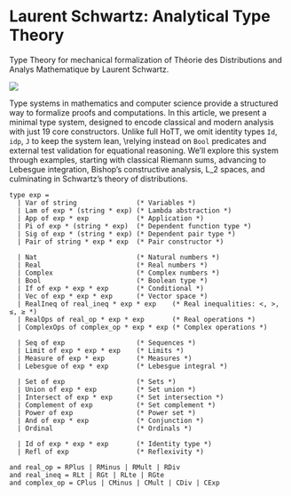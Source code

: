 Laurent Schwartz: Analytical Type Theory
========================================

Type Theory for mechanical formalization of Théorie des
Distributions and Analys Mathematique by Laurent Schwartz.

<img src="https://laurent.groupoid.space/img/laurent.png" widht=600>

Type systems in mathematics and computer science provide
a structured way to formalize proofs and computations.
In this article, we present a minimal type system,
designed to encode classical and modern analysis with
just 19 core constructors. Unlike full HoTT,
we omit identity types `Id`, `idp`, `J` to keep the system lean,
\relying instead on `Bool` predicates and external test validation
for equational reasoning. We’ll explore this system through
examples, starting with classical Riemann sums, advancing
to Lebesgue integration, Bishop’s constructive analysis, L_2 spaces,
and culminating in Schwartz’s theory of distributions.

```
type exp =
  | Var of string               (* Variables *)
  | Lam of exp * (string * exp) (* Lambda abstraction *)
  | App of exp * exp            (* Application *)
  | Pi of exp * (string * exp)  (* Dependent function type *)
  | Sig of exp * (string * exp) (* Dependent pair type *)
  | Pair of string * exp * exp  (* Pair constructor *)

  | Nat                         (* Natural numbers *)
  | Real                        (* Real numbers *)
  | Complex                     (* Complex numbers *)
  | Bool                        (* Boolean type *)
  | If of exp * exp * exp       (* Conditional *)
  | Vec of exp * exp * exp      (* Vector space *)
  | RealIneq of real_ineq * exp * exp    (* Real inequalities: <, >, ≤, ≥ *)
  | RealOps of real_op * exp * exp       (* Real operations *)
  | ComplexOps of complex_op * exp * exp (* Complex operations *)
    
  | Seq of exp                  (* Sequences *)
  | Limit of exp * exp * exp    (* Limits *)
  | Measure of exp * exp        (* Measures *)
  | Lebesgue of exp * exp       (* Lebesgue integral *)
  
  | Set of exp                  (* Sets *)
  | Union of exp * exp          (* Set union *)
  | Intersect of exp * exp      (* Set intersection *)
  | Complement of exp           (* Set complement *)
  | Power of exp                (* Power set *)
  | And of exp * exp            (* Conjunction *)
  | Ordinal                     (* Ordinals *)

  | Id of exp * exp * exp       (* Identity type *)
  | Refl of exp                 (* Reflexivity *)
  
and real_op = RPlus | RMinus | RMult | RDiv
and real_ineq = RLt | RGt | RLte | RGte
and complex_op = CPlus | CMinus | CMult | CDiv | CExp
```
